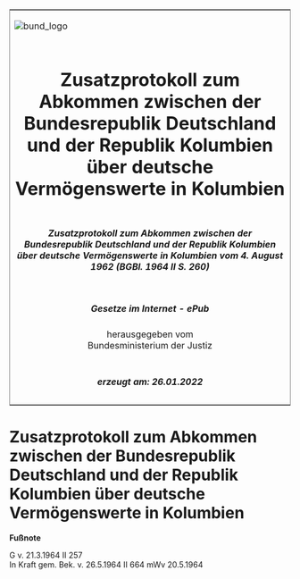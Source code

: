 <span id="DECKBLATT.html"></span>

<table border="0" frame="border" width="100%">

<tr valign="top">

<td align="left">

![bund\_logo](BfJ_2021_Web_de_de.gif)

</td>

<td align="right">

 

</td>

</tr>

<tr align="center" valign="middle">

<td colspan="2">

# Zusatzprotokoll zum Abkommen zwischen der Bundesrepublik Deutschland und der Republik Kolumbien über deutsche Vermögenswerte in Kolumbien

</td>

</tr>

<tr align="center" valign="middle">

<td colspan="2">

##### Zusatzprotokoll zum Abkommen zwischen der Bundesrepublik Deutschland und der Republik Kolumbien über deutsche Vermögenswerte in Kolumbien vom 4. August 1962 (BGBl. 1964 II S. 260)

</td>

</tr>

<tr align="center" valign="middle">

<td colspan="2">

  
  

##### Gesetze im Internet - ePub  
  
herausgegeben vom  
Bundesministerium der Justiz

</td>

</tr>

<tr align="center" valign="bottom">

<td colspan="2">

  
  

##### erzeugt am: 26.01.2022

</td>

</tr>

</table>

<span id="BJNR202600964.html"></span>

# Zusatzprotokoll zum Abkommen zwischen der Bundesrepublik Deutschland und der Republik Kolumbien über deutsche Vermögenswerte in Kolumbien

<div>

  
**Fußnote**

<div class="jnhtml">

<div>

<div class="jurAbsatz">

G v. 21.3.1964 II 257  
In Kraft gem. Bek. v. 26.5.1964 II 664 mWv 20.5.1964

</div>

</div>

</div>

</div>
